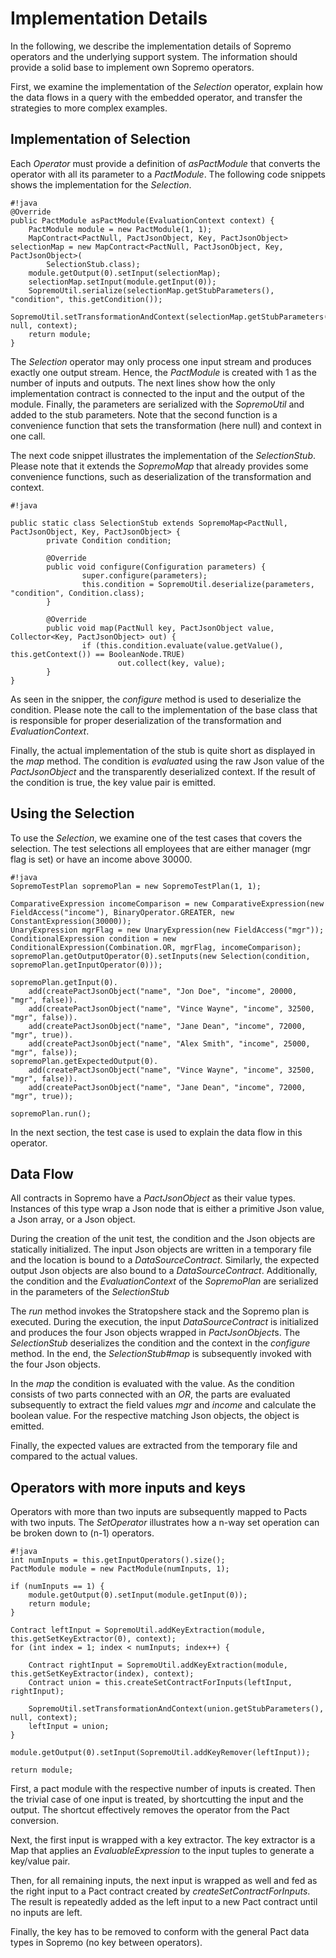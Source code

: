 Implementation Details
======================

In the following, we describe the implementation details of Sopremo
operators and the underlying support system. The information should
provide a solid base to implement own Sopremo operators.

First, we examine the implementation of the *Selection* operator,
explain how the data flows in a query with the embedded operator, and
transfer the strategies to more complex examples.

Implementation of Selection
---------------------------

Each *Operator* must provide a definition of *asPactModule* that
converts the operator with all its parameter to a *PactModule*. The
following code snippets shows the implementation for the *Selection*.

    #!java
    @Override
    public PactModule asPactModule(EvaluationContext context) {
        PactModule module = new PactModule(1, 1);
        MapContract<PactNull, PactJsonObject, Key, PactJsonObject> selectionMap = new MapContract<PactNull, PactJsonObject, Key, PactJsonObject>(
            SelectionStub.class);
        module.getOutput(0).setInput(selectionMap);
        selectionMap.setInput(module.getInput(0));
        SopremoUtil.serialize(selectionMap.getStubParameters(), "condition", this.getCondition());
        SopremoUtil.setTransformationAndContext(selectionMap.getStubParameters(), null, context);
        return module;
    }

The *Selection* operator may only process one input stream and produces
exactly one output stream. Hence, the *PactModule* is created with 1 as
the number of inputs and outputs. The next lines show how the only
implementation contract is connected to the input and the output of the
module. Finally, the parameters are serialized with the *SopremoUtil*
and added to the stub parameters. Note that the second function is a
convenience function that sets the transformation (here null) and
context in one call.

The next code snippet illustrates the implementation of the
*SelectionStub*. Please note that it extends the *SopremoMap* that
already provides some convenience functions, such as deserialization of
the transformation and context.

    #!java

    public static class SelectionStub extends SopremoMap<PactNull, PactJsonObject, Key, PactJsonObject> {
            private Condition condition;

            @Override
            public void configure(Configuration parameters) {
                    super.configure(parameters);
                    this.condition = SopremoUtil.deserialize(parameters, "condition", Condition.class);
            }

            @Override
            public void map(PactNull key, PactJsonObject value, Collector<Key, PactJsonObject> out) {
                    if (this.condition.evaluate(value.getValue(), this.getContext()) == BooleanNode.TRUE)
                            out.collect(key, value);
            }
    }

As seen in the snipper, the *configure* method is used to deserialize
the condition. Please note the call to the implementation of the base
class that is responsible for proper deserialization of the
transformation and *EvaluationContext*.

Finally, the actual implementation of the stub is quite short as
displayed in the *map* method. The condition is *evaluate*d using the
raw Json value of the *PactJsonObject* and the transparently
deserialized context. If the result of the condition is true, the key
value pair is emitted.

Using the Selection
-------------------

To use the *Selection*, we examine one of the test cases that covers the
selection. The test selections all employees that are either manager
(mgr flag is set) or have an income above 30000.

    #!java
    SopremoTestPlan sopremoPlan = new SopremoTestPlan(1, 1);

    ComparativeExpression incomeComparison = new ComparativeExpression(new FieldAccess("income"), BinaryOperator.GREATER, new ConstantExpression(30000));
    UnaryExpression mgrFlag = new UnaryExpression(new FieldAccess("mgr"));
    ConditionalExpression condition = new ConditionalExpression(Combination.OR, mgrFlag, incomeComparison);
    sopremoPlan.getOutputOperator(0).setInputs(new Selection(condition, sopremoPlan.getInputOperator(0)));

    sopremoPlan.getInput(0).
        add(createPactJsonObject("name", "Jon Doe", "income", 20000, "mgr", false)).
        add(createPactJsonObject("name", "Vince Wayne", "income", 32500, "mgr", false)).
        add(createPactJsonObject("name", "Jane Dean", "income", 72000, "mgr", true)).
        add(createPactJsonObject("name", "Alex Smith", "income", 25000, "mgr", false));
    sopremoPlan.getExpectedOutput(0).
        add(createPactJsonObject("name", "Vince Wayne", "income", 32500, "mgr", false)).
        add(createPactJsonObject("name", "Jane Dean", "income", 72000, "mgr", true));

    sopremoPlan.run();

In the next section, the test case is used to explain the data flow in
this operator.

Data Flow
---------

All contracts in Sopremo have a *PactJsonObject* as their value types.
Instances of this type wrap a Json node that is either a primitive Json
value, a Json array, or a Json object.

During the creation of the unit test, the condition and the Json objects
are statically initialized. The input Json objects are written in a
temporary file and the location is bound to a *DataSourceContract*.
Similarly, the expected output Json objects are also bound to a
*DataSourceContract*. Additionally, the condition and the
*EvaluationContext* of the *SopremoPlan* are serialized in the
parameters of the *SelectionStub*

The *run* method invokes the Stratopshere stack and the Sopremo plan is
executed. During the execution, the input *DataSourceContract* is
initialized and produces the four Json objects wrapped in
*PactJsonObject*s. The *SelectionStub* deserializes the condition and
the context in the *configure* method. In the end, the
*SelectionStub\#map* is subsequently invoked with the four Json objects.

In the *map* the condition is evaluated with the value. As the condition
consists of two parts connected with an *OR*, the parts are evaluated
subsequently to extract the field values *mgr* and *income* and
calculate the boolean value. For the respective matching Json objects,
the object is emitted.

Finally, the expected values are extracted from the temporary file and
compared to the actual values.

Operators with more inputs and keys
-----------------------------------

Operators with more than two inputs are subsequently mapped to Pacts
with two inputs. The *SetOperator* illustrates how a n-way set operation
can be broken down to (n-1) operators.

    #!java
    int numInputs = this.getInputOperators().size();
    PactModule module = new PactModule(numInputs, 1);

    if (numInputs == 1) {
        module.getOutput(0).setInput(module.getInput(0));
        return module;
    }

    Contract leftInput = SopremoUtil.addKeyExtraction(module, this.getSetKeyExtractor(0), context);
    for (int index = 1; index < numInputs; index++) {

        Contract rightInput = SopremoUtil.addKeyExtraction(module, this.getSetKeyExtractor(index), context);
        Contract union = this.createSetContractForInputs(leftInput, rightInput);

        SopremoUtil.setTransformationAndContext(union.getStubParameters(), null, context);
        leftInput = union;
    }

    module.getOutput(0).setInput(SopremoUtil.addKeyRemover(leftInput));

    return module;

First, a pact module with the respective number of inputs is created.
Then the trivial case of one input is treated, by shortcutting the input
and the output. The shortcut effectively removes the operator from the
Pact conversion.

Next, the first input is wrapped with a key extractor. The key extractor
is a Map that applies an *EvaluableExpression* to the input tuples to
generate a key/value pair.

Then, for all remaining inputs, the next input is wrapped as well and
fed as the right input to a Pact contract created by
*createSetContractForInputs*. The result is repeatedly added as the left
input to a new Pact contract until no inputs are left.

Finally, the key has to be removed to conform with the general Pact data
types in Sopremo (no key between operators).
